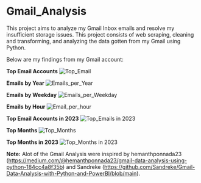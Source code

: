 # Gmail_Analysis

This project aims to analyze my Gmail Inbox emails and resolve my insufficient storage issues. This project consists of web scraping, cleaning and transforming, and analyzing the data gotten from my Gmail using Python. 

Below are my findings from my Gmail account:

**Top Email Accounts**
![Top_Email](https://github.com/Daniel-Juri/Gmail_Analysis/assets/104275570/1affb51b-c2b1-44a5-9ffb-c76fefc832b0)

**Emails by Year**
![Emails_per_Year](https://github.com/Daniel-Juri/Gmail_Analysis/assets/104275570/54cd691d-7745-47ec-b1e5-3f3599c9c37b)

**Emails by Weekday**
![Emails_per_Weekday](https://github.com/Daniel-Juri/Gmail_Analysis/assets/104275570/c241eb74-1241-4df0-96ba-9d234387d79e)

**Emails by Hour**
![Email_per_hour](https://github.com/Daniel-Juri/Gmail_Analysis/assets/104275570/5ef136ee-c6ea-43da-8c77-13a107a4408f)

**Top Email Accounts in 2023**
![Top_Emails in 2023](https://github.com/Daniel-Juri/Gmail_Analysis/assets/104275570/1fc7db03-30f5-46a0-bc17-0ffebfaae5f9)

**Top Months**
![Top_Months](https://github.com/Daniel-Juri/Gmail_Analysis/assets/104275570/56bde157-5fb2-44ad-8b89-faf0cbb85c3e)

**Top Months in 2023**
![Top_Months in 2023](https://github.com/Daniel-Juri/Gmail_Analysis/assets/104275570/a58b21b1-4640-45fd-a1f5-f3159fb8d8d3)







**Note:**
Alot of the Gmail Analysis were inspired by hemanthponnada23 (https://medium.com/@hemanthponnada23/gmail-data-analysis-using-python-184cc4a8f35b) and Sandreke (https://github.com/Sandreke/Gmail-Data-Analysis-with-Python-and-PowerBI/blob/main). 
